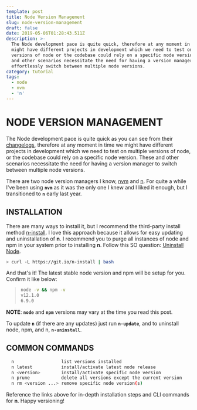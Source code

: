 ```yaml
---
template: post
title: Node Version Management
slug: node-version-management
draft: false
date: 2019-05-06T01:28:43.511Z
description: >-
  The Node development pace is quite quick, therefore at any moment in time we
  might have different projects in development which we need to test on multiple
  versions of node or the codebase could rely on a specific node version. These
  and other scenarios necessitate the need for having a version manager to
  effortlessly switch between multiple node versions.
category: tutorial
tags:
  - node
  - nvm
  - 'n'
---
```

# NODE VERSION MANAGEMENT

The Node development pace is quite quick as you can see from their [changelogs](https://github.com/nodejs/node/blob/master/doc/changelogs/CHANGELOG_V12.md), therefore at any moment in time we might have different projects in development which we need to test on multiple versions of node, or the codebase could rely on a specific node version. These and other scenarios necessitate the need for having a version manager to switch between multiple node versions.

There are two node version managers I know, [nvm](https://github.com/creationix/nvm) and [n](https://github.com/tj/n). For quite a while I've been using **`nvm`** as it was the only one I knew and I liked it enough, but I transitioned to **`n`** early last year.

## INSTALLATION

There are many ways to install it, but I recommend the third-party install method [n-install](https://github.com/mklement0/n-install). I love this approach because it allows for easy updating and uninstallation of **n**. I recommend you to purge all instances of node and npm in your system prior to installing **n**. Follow this SO question: [Uninstall Node](https://stackoverflow.com/questions/11177954/how-do-i-completely-uninstall-node-js-and-reinstall-from-beginning-mac-os-x).

```bash
> curl -L https://git.io/n-install | bash
 ```

And that's it! The latest stable node version and npm will be setup for you. Confirm it like below:

> ```bash
> node -v && npm -v
> v12.1.0
> 6.9.0
> ```

**NOTE**: **`node`** and **`npm`** versions may vary at the time you read this post.

To update **`n`** (if there are any updates) just run **`n-update`**, and to uninstall node, npm, and n, **`n-uninstall`**.

## COMMON COMMANDS

```bash
  n                  list versions installed 
  n latest           install/activate latest node release 
  n <version>        install/activate specific node version 
  n prune            delete all versions except the current version
  n rm <version ...> remove specific node version(s)  
```    


Reference the links above for in-depth installation steps and CLI commands for **n**. Happy versioning!
